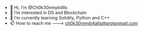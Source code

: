 - 👋 Hi, I’m @Ch0k30nmyb4lls
- 👀 I’m interested in DS and Blockchain
- 🌱 I’m currently learning Solidity, Python and C++
- 📫 How to reach me ---> ch0k30nmyb4alls@protonmail.com

<!---
Ch0k30nmyb4lls/Ch0k30nmyb4lls is a ✨ special ✨ repository because its `README.md` (this file) appears on your GitHub profile.
You can click the Preview link to take a look at your changes.
--->
